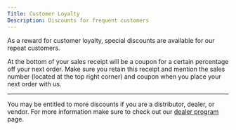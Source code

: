 ```yaml
---
Title: Customer Loyalty
Description: Discounts for frequent customers
---
```


As a reward for customer loyalty, special discounts are available for our repeat customers.

At the bottom of your sales receipt will be a coupon for a certain percentage off your next order. Make sure you retain this receipt and mention the sales number (located at the top right corner) and coupon when you place your next order with us.

---

You may be entitled to more discounts if you are a distributor, dealer, or vendor. For more information make sure to 
check out our [dealer program](./?dealers) page.
